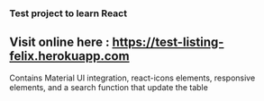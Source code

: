 ### Test project to learn React

## Visit online here : https://test-listing-felix.herokuapp.com

Contains Material UI integration, react-icons elements, responsive elements, and a search function that update the table
